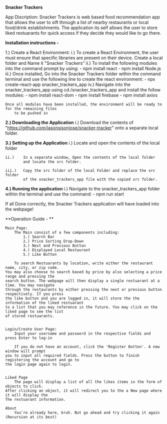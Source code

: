 **Snacker Trackers**

App Discription:
Snacker Trackers is web based food recommendation app that allows the user
to sift through a list of nearby restaurants or local food/drink establishments.
The application its self allows the user to store liked restuarants
for quick access if they decide they would like to go there.



**Installation instructions -**

1.) Create a React Environment:
	i.) 	To create a React Environment, the user must ensure that specific libraries
			are present on their device. Create a local folder and Name it "Snacker Trackers"
	ii.)	To install the following modules into the command prompt by using:
				- npm install react
				- npm install Node.js
	iii.)	Once installed, Go into the Snacker Trackers folder within the command terminal and
			use the following line to create the react environment:
				- npx create-react-app snacker_trackers_app
 	iv.)	Navigate into the snacker_trackers_app using cd./snacker_trackers_app and install
			the follow modules:
				- npm install react-dom
				- npm install firebase
				- npm install axios

	Once all modules have been installed, the environment will be ready to for the remaining files
		to be pushed in

**2.) Downloading the Application**
	i.) 	Download the contents of "https://github.com/jasonsisonjose/snacker-tracker" onto a separate 
			local folder.

**3.) Setting up the Application**
	i.) 	Locate and open the contents of the local folder
	
	ii.) 	In a separate window, Open the contents of the local folder 
			and locate the src folder.

	iii.) 	Copy the src folder of the local Folder and replace the src folder 
			of the snacker_trackers_app file with the copied src folder.

**4.) Running the application**
	i.) 	Navigate to the snacker_trackers_app folder within the terminal and use the command:
			- npm run start


If all Done correctly, the Snacker Trackers application will have loaded into the webpage!




**Operation Guide - **
	
	Main Page:
		The Main consist of a few components including:
			1.) Search Bar
			2.) Price Sorting Drop-Down
			3.) Next and Previous Button
			4.) Displayed Local Restaurant
			5.) Like Button

		To search Restuarants by location, write either the restaurant name, city, or zip code.
	You may also choose to search based by price by also selecting a price range and pressing the 
	search button. The webpage will then display a single restuarant at a time. You may navigate 
	through the restaurants by either pressing the next or previous button respectively. If you press
	the like button and you are logged in, it will store the the information of the liked restuarant
	to a list that you may reference in the future. You may click on the liked page to see the list
	of stored restuarants.
	

	Login/Create User Page:
		Input your username and password in the respective fields and press Enter to log-in
		
		If you do not have an account, click the 'Register Button'. A new window will prompt
	you to input all required fields. Press the button to finish registering the account and go to
	the login page again to login.
		
	
	Liked Page
		The page will display a list of all the likes items in the form of objects to click. 
	After clicking an object, it will redirect you to the a New page where it will display the
	The restuarant information.
	
	About
		You're already here, bruh. But go ahead and try clicking it again (Recursion at its best)
